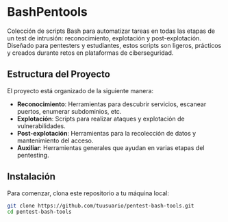 # BashPentools
Colección de scripts Bash para automatizar tareas en todas las etapas de un test de intrusión: reconocimiento, explotación y post-explotación. Diseñado para pentesters y estudiantes, estos scripts son ligeros, prácticos y creados durante retos en plataformas de ciberseguridad.

## Estructura del Proyecto

El proyecto está organizado de la siguiente manera:

- **Reconocimiento**: Herramientas para descubrir servicios, escanear puertos, enumerar subdominios, etc.
- **Explotación**: Scripts para realizar ataques y explotación de vulnerabilidades.
- **Post-explotación**: Herramientas para la recolección de datos y mantenimiento del acceso.
- **Auxiliar**: Herramientas generales que ayudan en varias etapas del pentesting.

## Instalación

Para comenzar, clona este repositorio a tu máquina local:

```bash
git clone https://github.com/tuusuario/pentest-bash-tools.git
cd pentest-bash-tools


